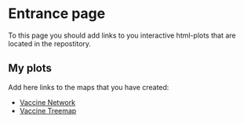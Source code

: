 # Entrance page

To this page you should add links to you interactive html-plots that are located in the repostitory.

## My plots

Add here links to the maps that you have created:

* [Vaccine Network](https://datafeast71.github.io/COVID19_plots/COVID_Vaccine_network.html)
* [Vaccine Treemap](https://datafeast71.github.io/COVID19_plots/COVID_Vaccine_treemap.html)
